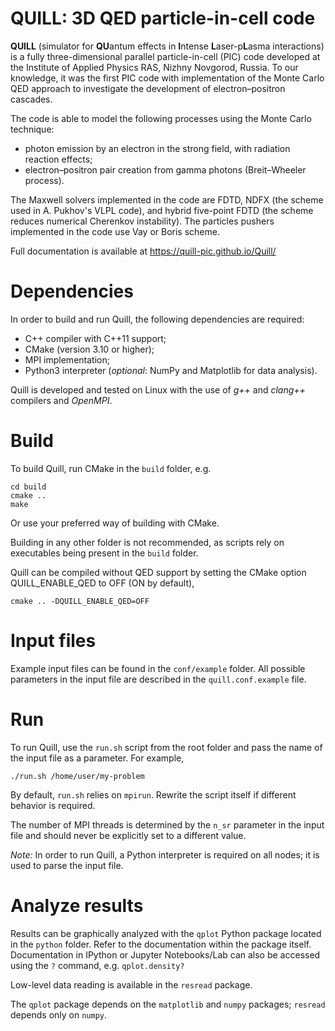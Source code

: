 # QUILL: 3D QED particle-in-cell code

**QUILL** (simulator for **QU**antum effects in **I**ntense **L**aser-p**L**asma  interactions) is a fully three-dimensional parallel particle-in-cell (PIC) code developed at the Institute of Applied Physics RAS, Nizhny Novgorod, Russia.
To our knowledge, it was the first PIC code with implementation of the Monte Carlo QED approach to investigate the development of electron–positron cascades.

The code is able to model the following processes using the Monte Carlo technique:

* photon emission by an electron in the strong field, with radiation reaction effects;
* electron–positron pair creation from gamma photons (Breit–Wheeler process).

The Maxwell solvers implemented in the code are FDTD, NDFX (the scheme used in A. Pukhov's VLPL code), and hybrid five-point FDTD (the scheme reduces numerical Cherenkov instability).
The particles pushers implemented in the code use Vay or Boris scheme.

Full documentation is available at https://quill-pic.github.io/Quill/

# Dependencies

In order to build and run Quill, the following dependencies are required:
* C++ compiler with C++11 support;
* CMake (version 3.10 or higher);
* MPI implementation;
* Python3 interpreter (*optional*: NumPy and Matplotlib for data analysis).

Quill is developed and tested on Linux with the use of *g++* and *clang++* compilers and *OpenMPI*.

# Build

To build Quill, run CMake in the `build` folder, e.g.
```
cd build
cmake ..
make
```
Or use your preferred way of building with CMake.

Building in any other folder is not recommended, as scripts rely on executables being present in the `build` folder.

Quill can be compiled without QED support by setting the CMake option QUILL_ENABLE_QED to OFF (ON by default),
```
cmake .. -DQUILL_ENABLE_QED=OFF
```

# Input files

Example input files can be found in the `conf/example` folder.
All possible parameters in the input file are described in the `quill.conf.example` file.

# Run

To run Quill, use the `run.sh` script from the root folder and pass the name of the input file as a parameter.
For example,
```
./run.sh /home/user/my-problem
```

By default, `run.sh` relies on `mpirun`.
Rewrite the script itself if different behavior is required.

The number of MPI threads is determined by the `n_sr` parameter in the input file and should never be explicitly set to a different value.

*Note:* In order to run Quill, a Python interpreter is required on all nodes;
it is used to parse the input file.

# Analyze results

Results can be graphically analyzed with the `qplot` Python package located in the `python` folder.
Refer to the documentation within the package itself.
Documentation in IPython or Jupyter Notebooks/Lab can also be accessed using the `?` command, e.g. `qplot.density?`

Low-level data reading is available in the `resread` package.

The `qplot` package depends on the `matplotlib` and `numpy` packages; `resread` depends only on `numpy`.
